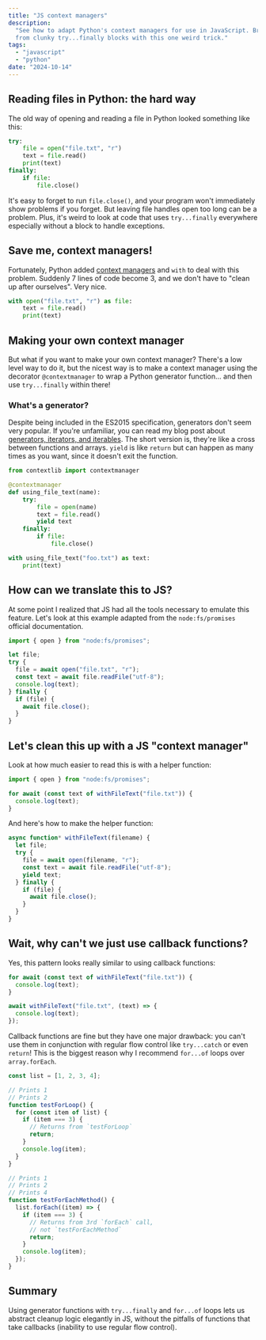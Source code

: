 ```yaml
---
title: "JS context managers"
description:
  "See how to adapt Python's context managers for use in JavaScript. Break free
  from clunky try...finally blocks with this one weird trick."
tags:
  - "javascript"
  - "python"
date: "2024-10-14"
---
```


## Reading files in Python: the hard way

The old way of opening and reading a file in Python looked something like this:

```py
try:
    file = open("file.txt", "r")
    text = file.read()
    print(text)
finally:
    if file:
        file.close()
```

It's easy to forget to run `file.close()`, and your program won't immediately
show problems if you forget. But leaving file handles open too long can be a
problem. Plus, it's weird to look at code that uses `try...finally` everywhere
especially without a block to handle exceptions.

## Save me, context managers!

Fortunately, Python added
[context managers](https://docs.python.org/3/library/contextlib.html) and `with`
to deal with this problem. Suddenly 7 lines of code become 3, and we don't have
to "clean up after ourselves". Very nice.

```py
with open("file.txt", "r") as file:
    text = file.read()
    print(text)
```

## Making your own context manager

But what if you want to make your own context manager? There's a low level way
to do it, but the nicest way is to make a context manager using the decorator
`@contextmanager` to wrap a Python generator function... and then use
`try...finally` within there!

<aside class="infobox">

### What's a generator?

Despite being included in the ES2015 specification, generators don't seem very
popular. If you're unfamiliar, you can read my blog post about
[generators, iterators, and iterables](/blog/2017/js-iterators/). The short
version is, they're like a cross between functions and arrays. `yield` is like
`return` but can happen as many times as you want, since it doesn't exit the
function.

</aside>

```py
from contextlib import contextmanager

@contextmanager
def using_file_text(name):
    try:
        file = open(name)
        text = file.read()
        yield text
    finally:
        if file:
            file.close()

with using_file_text("foo.txt") as text:
    print(text)
```

## How can we translate this to JS?

At some point I realized that JS had all the tools necessary to emulate this
feature. Let's look at this example adapted from the `node:fs/promises` official
documentation.

```js
import { open } from "node:fs/promises";

let file;
try {
  file = await open("file.txt", "r");
  const text = await file.readFile("utf-8");
  console.log(text);
} finally {
  if (file) {
    await file.close();
  }
}
```

## Let's clean this up with a JS "context manager"

Look at how much easier to read this is with a helper function:

```js
import { open } from "node:fs/promises";

for await (const text of withFileText("file.txt")) {
  console.log(text);
}
```

And here's how to make the helper function:

```js
async function* withFileText(filename) {
  let file;
  try {
    file = await open(filename, "r");
    const text = await file.readFile("utf-8");
    yield text;
  } finally {
    if (file) {
      await file.close();
    }
  }
}
```

## Wait, why can't we just use callback functions?

Yes, this pattern looks really similar to using callback functions:

```js
for await (const text of withFileText("file.txt")) {
  console.log(text);
}
```

```js
await withFileText("file.txt", (text) => {
  console.log(text);
});
```

Callback functions are fine but they have one major drawback: you can't use them
in conjunction with regular flow control like `try...catch` or even `return`!
This is the biggest reason why I recommend `for...of` loops over
`array.forEach`.

```js
const list = [1, 2, 3, 4];

// Prints 1
// Prints 2
function testForLoop() {
  for (const item of list) {
    if (item === 3) {
      // Returns from `testForLoop`
      return;
    }
    console.log(item);
  }
}

// Prints 1
// Prints 2
// Prints 4
function testForEachMethod() {
  list.forEach((item) => {
    if (item === 3) {
      // Returns from 3rd `forEach` call,
      // not `testForEachMethod`
      return;
    }
    console.log(item);
  });
}
```

## Summary

Using generator functions with `try...finally` and `for...of` loops lets us
abstract cleanup logic elegantly in JS, without the pitfalls of functions that
take callbacks (inability to use regular flow control).
